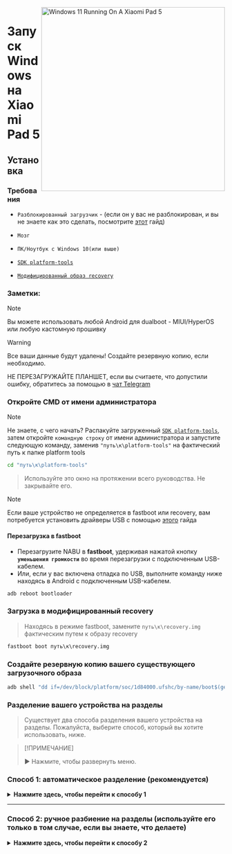 <img align="right" src="https://raw.githubusercontent.com/erdilS/Port-Windows-11-Xiaomi-Pad-5/main/nabu.png" width="425" alt="Windows 11 Running On A Xiaomi Pad 5">

# Запуск Windows на Xiaomi Pad 5

## Установка

### Требования
- ```Разблокированный загрузчик``` - (если он у вас не разблокирован, и вы не знаете как это сделать, посмотрите [этот](unlock-bootloader-ru.md) гайд)

-  ```Мозг```

- ```ПК/Ноутбук c Windows 10(или выше)```

- [```SDK platform-tools```](https://developer.android.com/studio/releases/platform-tools)

- [```Модифицированный образ recovery```](https://github.com/erdilS/Port-Windows-11-Xiaomi-Pad-5/releases/download/1.0/recovery.img)

### Заметки:
> [!NOTE]
> Вы можете использовать любой Android для dualboot - MIUI/HyperOS или любую кастомную прошивку 

> [!WARNING]
> Все ваши данные будут удалены! Создайте резервную копию, если необходимо.
> 
> НЕ ПЕРЕЗАГРУЖАЙТЕ ПЛАНШЕТ, если вы считаете, что допустили ошибку, обратитесь за помощью в [чат Telegram](https://t.me/nabuwoa)

### Откройте CMD от имени администратора
> [!NOTE]
> Не знаете, с чего начать? Распакуйте загруженный [```SDK platform-tools```](https://developer.android.com/studio/releases/platform-tools), затем откройте ```командную строку``` от имени администратора и запустите следующую команду, заменив `"путь\к\platform-tools"` на фактический путь к папке platform tools
```cmd
cd "путь\к\platform-tools"
```
> Используйте это окно на протяжении всего руководства. Не закрывайте его.

> [!NOTE]
> Если ваше устройство не определяется в fastboot или recovery, вам потребуется установить драйверы USB с помощью [этого](troubleshooting-ru.md#device-is-not-recognized-in-fastboot-or-recovery) гайда

#### Перезагрузка в fastboot 
- Перезагрузите NABU в **fastboot**, удерживая нажатой кнопку **`уменьшения громкости`** во время перезагрузки с подключенным USB-кабелем.
- Или, если у вас включена отладка по USB, выполните команду ниже находясь в Android с подключенным USB-кабелем.
```cmd
adb reboot bootloader
```


### Загрузка в модифицированный recovery
> Находясь в режиме fastboot, замените `путь\к\recovery.img` фактическим путем к образу recovery
```cmd
fastboot boot путь\к\recovery.img
```

### Создайте резервную копию вашего существующего загрузочного образа
```cmd
adb shell "dd if=/dev/block/platform/soc/1d84000.ufshc/by-name/boot$(getprop ro.boot.slot_suffix) of=/tmp/normal_boot.img" && adb pull /tmp/normal_boot.img
```

### Разделение вашего устройства на разделы
> Существует два способа разделения вашего устройства на разделы. Пожалуйста, выберите способ, который вы хотите использовать, ниже.
 
> [!ПРИМЕЧАНИЕ]
>
> ▶️ Нажмите, чтобы развернуть меню.

### Способ 1: автоматическое разделение (рекомендуется)

<details>
  <summary><strong>Нажмите здесь, чтобы перейти к способу 1</strong></summary> 

### Запустите скрипт разделения
> Замените **$** на объём памяти, который вы хотите выделить для Windows (не добавляйте ГБ, просто напишите число)
> 
> Если вас попросят запустить программу ещё раз, сделайте это
```cmd
adb shell partition $
```

### [Следующий шаг: получение root-доступа на вашем устройстве](/guide/Russian/2-rootguide-ru.md)

</details>

----

### Способ 2: ручное разбиение на разделы (используйте его только в том случае, если вы знаете, что делаете)

<details>
  <summary><strong>Нажмите здесь, чтобы перейти к способу 2</strong></summary>  

#### Отмонтируйте данные
> Игнорируйте возможные ошибки и продолжайте
```cmd
adb shell umount /dev/block/by-name/userdata
``` 

#### Изменение размера таблицы разделов
```cmd
adb shell sgdisk --resize-table 64 /dev/block/sda
```

### Подготовка к разбиению на разделы
```cmd
adb shell parted /dev/block/sda
``` 

#### Вывод текущей таблицы разделов
> Parted выведет список разделов, **userdata** должен быть последним в списке
```cmd
print
``` 

#### Удаление раздела userdata
> Замените **$** на номер раздела **userdata**, который должен быть равен **31**
```cmd
rm $
``` 

#### Восстановление пользовательских данных
> Замените **10,9 ГБ** на предыдущее начальное значение **userdata**, которое мы только что удалили
>
> Замените **70 ГБ** на конечное значение, которое вы хотите присвоить **userdata**. В этом примере доступное для использования пространство в Android составит 70 ГБ — 10,9 ГБ = **59 ГБ**
```cmd
mkpart userdata ext4 10,9 ГБ 70 ГБ
``` 

#### Создание раздела ESP
> Замените **70 ГБ** на конечное значение **userdata**
>
> Замените **70,3 ГБ** на значение, которое вы использовали ранее, добавив к нему **0,3 GB**
```cmd
mkpart esp fat32 70 ГБ 70,3 GB
``` 

#### Создание раздела Windows
> Замените **70,3 ГБ** на конечное значение **esp**
```cmd
mkpart win ntfs 70,3 ГБ -0 MB
``` 

#### Делаем ESP загрузочным
> Используйте `print`, чтобы увидеть все разделы. Замените "$" на номер раздела ESP, который должен быть **32**
```cmd
set $ esp on
``` 

#### Выход из parted
```cmd
quit
``` 

### Форматирование разделов Windows и ESP
> Убедитесь, что у **win** действительно номер раздела **33**, прокрутив вверх вывод команды `print`
```cmd
adb shell mkfs.ntfs -f /dev/block/sda33 -L WINNABU
``` 

> Убедитесь, что в **esp** действительно указан номер раздела **32** прокрутив до вывода команды `print`
```cmd
adb shell mkfs.fat -F32 -s1 /dev/block/sda32 -n ESPNABU
```

### Исправление GPT
> В противном случае Windows может заблокировать ваше устройство
```cmd
adb shell fix gpt
```

#### Перезагрузите свое устройство
> Чтобы проверить, продолжает ли Android запускаться
>
> Если нет, перезагрузите устройство в режиме восстановления и выполните сброс к заводским настройкам
```cmd
adb reboot
```

### [Следующий шаг: получение root-доступа на вашем устройстве](/guide/Russian/2-rootguide-ru.md)

----

</details>
